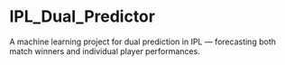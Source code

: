 # IPL_Dual_Predictor
A machine learning project for dual prediction in IPL — forecasting both match winners and individual player performances.
